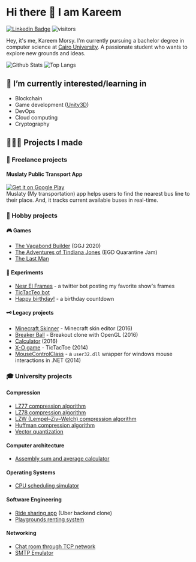 # Hi there 👋 I am Kareem

[![Linkedin Badge](https://img.shields.io/badge/-kreemmorsy-blue?style=flat-square&logo=Linkedin&logoColor=white&link=https://www.linkedin.com/in/kreemmorsy/)](https://www.linkedin.com/in/kreemmorsy/)
![visitors](https://visitor-badge.laobi.icu/badge?page_id=kareemmax.kareemmax)

Hey, it's me, Kareem Morsy. I'm currently pursuing a bachelor degree in computer science at [Cairo University](https://cu.edu.eg/Home). A passionate student who wants to explore new grounds and ideas.

![Github Stats](https://github-readme-stats.vercel.app/api?username=KareemMAX&count_private=true&show_icons=true&include_all_commits=true&title_color=fff&icon_color=f9f9f9&text_color=9f9f9f&bg_color=151515)
![Top Langs](https://github-readme-stats.vercel.app/api/top-langs/?username=KareemMAX&layout=compact&title_color=fff&icon_color=f9f9f9&text_color=9f9f9f&bg_color=151515)

## 🌱 I’m currently interested/learning in

- Blockchain
- Game development ([Unity3D](https://unity.com/))
- DevOps
- Cloud computing
- Cryptography

## 👨🏻‍💻 Projects I made

### 💼 Freelance projects

#### Muslaty Public Transport App

[![Get it on Google Play](https://img.shields.io/badge/Get_it_on_Google_Play-black?style=flat-square&logo=googleplay)](https://play.google.com/store/apps/details?id=com.fmfortravels)  
Muslaty (My transportation) app helps users to find the nearest bus line to their place. And, it tracks current available buses in real-time.

### 🎨 Hobby projects

#### 🎮 Games

- [The Vagabond Builder](https://github.com/KareemMAX/TheVagabondBuilder) (GGJ 2020)
- [The Adventures of Tindiana Jones](https://github.com/Antonyesk601/TindianaJones) (EGD Quarantine Jam)
- [The Last Man](https://github.com/KareemMAX/LastMan)

#### 🧪 Experiments

- [Nesr El Frames](https://github.com/KareemMAX/NesrElFrames) - a twitter bot posting my favorite show's frames
- [TicTacTeo bot](https://github.com/KareemMAX/TicTacToe)
- [Happy birthday!](https://github.com/KareemMAX/happy-birthday) - a birthday countdown

#### 🗝 Legacy projects

- [Minecraft Skinner](https://github.com/KareemMAX/Minecraft-Skiner) - Minecraft skin editor (2016)
- [Breaker Ball](https://github.com/KareemMAX/Breaker-Ball) - Breakout clone with OpenGL (2016)
- [Calculator](https://github.com/KareemMAX/Calculator) (2016)
- [X-O game](https://github.com/KareemMAX/xo-game) - TicTacToe (2014)
- [MouseControlClass](https://github.com/KareemMAX/MouseControlClass) - a `user32.dll` wrapper for windows mouse interactions in .NET (2014)

### 🎓 University projects

#### Compression

- [LZ77 compression algorithm](https://github.com/KareemMAX/lz77)
- [LZ78 compression algorithm](https://github.com/KareemMAX/lz78)
- [LZW (Lempel–Ziv–Welch) compression algorithm](https://github.com/KareemMAX/lzw)
- [Huffman compression algorithm](https://github.com/mAshrafDawood/Huffman)
- [Vector quantization](https://github.com/KareemMAX/VectorQuantization)

#### Computer architecture

- [Assembly sum and average calculator](https://github.com/KareemMAX/Assemblyx86Assignment)

#### Operating Systems

- [CPU scheduling simulator](https://github.com/KareemMAX/CPUScheduling)

#### Software Engineering

- [Ride sharing app](https://github.com/KareemMAX/CarApp) (Uber backend clone)
- [Playgrounds renting system](https://github.com/KareemMAX/GoFo)

#### Networking

- [Chat room through TCP network](https://github.com/KareemMAX/ClientServer)
- [SMTP Emulator](https://github.com/KareemMAX/SMTP-Emulator)
